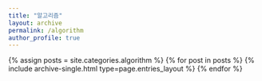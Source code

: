 ```yaml
---
title: "알고리즘"
layout: archive
permalink: /algorithm
author_profile: true
---
```



{% assign posts = site.categories.algorithm %}
{% for post in posts %} {% include archive-single.html type=page.entries_layout %} {% endfor %}

